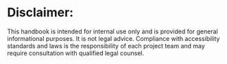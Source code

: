 
# Disclaimer:
This handbook is intended for internal use only and is provided for general informational purposes. It is not legal advice. Compliance with accessibility standards and laws is the responsibility of each project team and may require consultation with qualified legal counsel.
